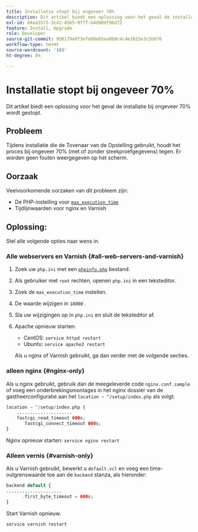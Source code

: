 ```yaml
---
title: Installatie stopt bij ongeveer 70%
description: Dit artikel biedt een oplossing voor het geval de installatie bij ongeveer 70% wordt gestopt.
exl-id: 04aa3572-3c42-4565-9f7f-b4d90df96df2
feature: Install, Upgrade
role: Developer
source-git-commit: 958179e0f3efe08e65ea8b0c4c4e1015e3c5bb76
workflow-type: tm+mt
source-wordcount: '183'
ht-degree: 0%

---
```


# Installatie stopt bij ongeveer 70%

Dit artikel biedt een oplossing voor het geval de installatie bij ongeveer 70% wordt gestopt.

## Probleem

Tijdens installatie die de Tovenaar van de Opstelling gebruikt, houdt het proces bij ongeveer 70% (met of zonder steekproefgegevens) tegen. Er worden geen fouten weergegeven op het scherm.

## Oorzaak

Veelvoorkomende oorzaken van dit probleem zijn:

* De PHP-instelling voor [`max_execution_time`](http://php.net/manual/en/info.configuration.php#ini.max-execution-time)
* Tijdlijnwaarden voor nginx en Varnish

## Oplossing:

Stel alle volgende opties naar wens in.

### Alle webservers en Varnish {#all-web-servers-and-varnish}

1. Zoek uw `php.ini` met een [`phpinfo.php`](https://devdocs.magento.com/guides/v2.3/install-gde/prereq/optional.html#install-optional-phpinfo) bestand.
1. Als gebruiker met `root` rechten, openen `php.ini` in een teksteditor.
1. Zoek de `max_execution_time` instellen.
1. De waarde wijzigen in `18000` .
1. Sla uw wijzigingen op in `php.ini` en sluit de teksteditor af.
1. Apache opnieuw starten:

   * CentOS: `service httpd restart`
   * Ubuntu: `service apache2 restart`

   Als u nginx of Varnish gebruikt, ga dan verder met de volgende secties.

### alleen nginx {#nginx-only}

Als u nginx gebruikt, gebruik dan de meegeleverde code `nginx.conf.sample` of voeg een onderbrekingsmontages in het nginx dossier van de gastheerconfiguratie aan het `location ~ ^/setup/index.php` als volgt:

```php
location ~ ^/setup/index.php {
    .....................
    fastcgi_read_timeout 600s;
       fastcgi_connect_timeout 600s;
}
```

Nginx opnieuw starten: `service nginx restart`

### Alleen vernis {#varnish-only}

Als u Varnish gebruikt, bewerkt u `default.vcl` en voeg een time-outgrenswaarde toe aan de `backend` stanza, als hieronder:

```php
backend default {
.....................
      .first_byte_timeout = 600s;
}
```

Start Varnish opnieuw.

```php
service varnish restart
```
